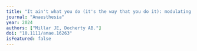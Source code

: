 ```yaml
---
title: "It ain't what you do (it's the way that you do it): modulating the host response in sepsis."
journal: "Anaesthesia"
year: 2024
authors: ["Millar JE, Docherty AB."]
doi: "10.1111/anae.16263"
isFeatured: false
---
```


